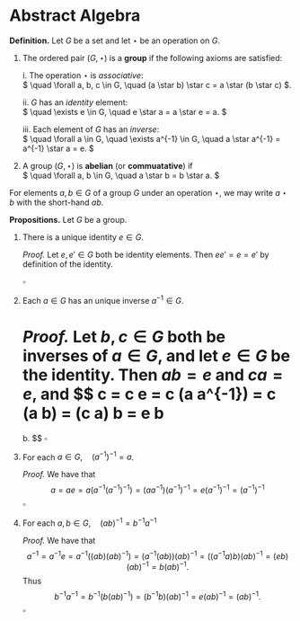 
# Abstract Algebra


**Definition.**
Let $G$ be a set and let $\star$ be an operation on $G$.

1. The ordered pair $(G, \star)$ is a **group** if the following axioms are satisfied:

    i. The operation $\star$ is *associative*:   
    $
    \quad
    \forall a, b, c \in G, \quad
    (a \star b) \star c = a \star (b \star c)
    $.

    ii. $G$ has an *identity* element:       
    $
    \quad
    \exists e \in G, \quad
    e \star a = a \star e = a.
    $
        
    iii. Each element of $G$ has an *inverse*:   
    $
    \quad
    \forall a \in G, \quad
    \exists a^{-1} \in G, \quad
    a \star a^{-1} = a^{-1} \star a = e.
    $

2. A group $(G, \star)$ is **abelian** (or **commuatative**) if   
    $
    \quad
    \forall a, b \in G, \quad
    a \star b = b \star a.
    $

For elements $a, b \in G$ of a group $G$ under an operation $\star$, we may write $a \star b$ with the short-hand $a b$.

**Propositions.** Let $G$ be a group.

1. There is a unique identity $e \in G$.


    *Proof.*
    Let $e, e' \in G$ both be identity elements. Then $e e' = e = e'$ by definition of the identity.
    
    $\square$


2. Each $a \in G$ has an unique inverse $a^{-1} \in G$.

    *Proof.*
    Let $b, c \in G$ both be inverses of $a \in G$, and let $e \in G$ be the identity. Then $a b = e$ and $c a = e$, and
    $$
    c
    = c e
    = c (a a^{-1})
    = c (a b)
    = (c a) b
    = e b
    =
    b.
    $$
    $\square$

3. For each $a \in G, \quad (a^{-1})^{-1} = a$.

    *Proof.*
    We have that
    $$
    a
    = a e
    = a (a^{-1} (a^{-1})^{-1})
    = (a a^{-1}) (a^{-1})^{-1}
    = e (a^{-1})^{-1}
    = (a^{-1})^{-1}
    $$
    $\square$

4. For each $a, b \in G, \quad (a b)^{-1} = b^{-1} a^{-1}$

    *Proof.*
    We have that
    $$
    a^{-1}
    = a^{-1} e
    = a^{-1} ((a b)(a b)^{-1})
    = (a^{-1} (a b))(a b)^{-1}
    = ((a^{-1} a) b)(a b)^{-1}
    = (e b)(a b)^{-1}
    = b (a b)^{-1}.
    $$
    Thus
    $$
    b^{-1} a^{-1}
    = b^{-1} (b (a b)^{-1})
    = (b^{-1} b) (a b)^{-1}
    = e (a b)^{-1}
    = (a b)^{-1}.
    $$
    $\square$